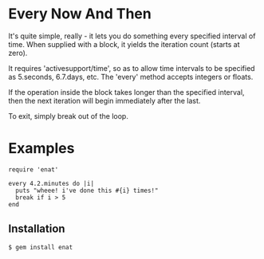 Every Now And Then
==================

It's quite simple, really - it lets you do something every specified interval of time. When supplied with a block, it
yields the iteration count (starts at zero).

It requires 'activesupport/time', so as to allow time intervals to be specified as 5.seconds, 6.7.days, etc. The 'every'
method accepts integers or floats.

If the operation inside the block takes longer than the specified interval, then the next iteration will begin
immediately after the last.

To exit, simply break out of the loop.

Examples
========

    require 'enat'

    every 4.2.minutes do |i|
      puts "wheee! i've done this #{i} times!"
      break if i > 5
    end

Installation
------------

    $ gem install enat
